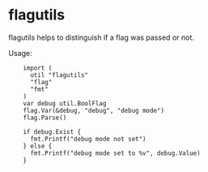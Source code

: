 # flagutils

flagutils helps to distinguish if a flag was passed or not.

Usage:
```
    import (
      util "flagutils"
      "flag"
      "fmt"
    )
    var debug util.BoolFlag
    flag.Var(&debug, "debug", "debug mode")
    flag.Parse()

    if debug.Exist {
      fmt.Printf("debug mode not set")
    } else {
      fmt.Printf("debug mode set to %v", debug.Value)
    }
```